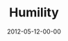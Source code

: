 ---
layout: message
category: message
series: "James: Putting Your Faith to Work"
title: "Humility"
date: 2012-05-12-00-00
message_id: 729
---